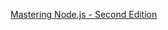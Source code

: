 [Mastering Node.js - Second Edition](https://www.packtpub.com/web-development/mastering-nodejs-second-edition)

